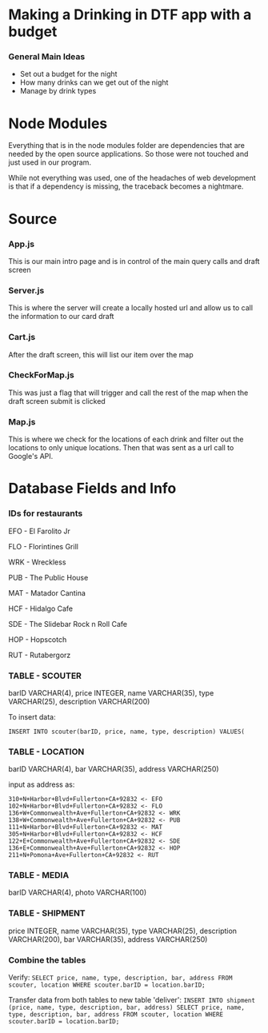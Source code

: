 # Making a Drinking in DTF app with a budget

### General Main Ideas
- Set out a budget for the night
- How many drinks can we get out of the night
- Manage by drink types

# Node Modules

Everything that is in the node modules folder are dependencies that are needed by the open source applications. So those were not touched and just used in our program.

While not everything was used, one of the headaches of web development is that if a dependency is missing, the traceback becomes a nightmare.

# Source
### App.js

This is our main intro page and is in control of the main query calls and draft screen

### Server.js

This is where the server will create a locally hosted url and allow us to call the information to our card draft

### Cart.js

After the draft screen, this will list our item over the map

### CheckForMap.js

This was just a flag that will trigger and call the rest of the map when the draft screen submit is clicked

### Map.js

This is where we check for the locations of each drink and filter out the locations to only unique locations. Then that was sent as a url call to Google's API.

# Database Fields and Info

### IDs for restaurants
EFO - El Farolito Jr

FLO - Florintines Grill

WRK - Wreckless

PUB - The Public House

MAT - Matador Cantina

HCF - Hidalgo Cafe

SDE - The Slidebar Rock n Roll Cafe

HOP - Hopscotch

RUT - Rutabergorz


### TABLE - SCOUTER
barID VARCHAR(4), price INTEGER, name VARCHAR(35), type VARCHAR(25), description VARCHAR(200)

To insert data:
```
INSERT INTO scouter(barID, price, name, type, description) VALUES(
```
### TABLE - LOCATION
barID VARCHAR(4), bar VARCHAR(35), address VARCHAR(250)

input as address as:
```
310+N+Harbor+Blvd+Fullerton+CA+92832 <- EFO
102+N+Harbor+Blvd+Fullerton+CA+92832 <- FLO
136+W+Commonwealth+Ave+Fullerton+CA+92832 <- WRK
138+W+Commonwealth+Ave+Fullerton+CA+92832 <- PUB
111+N+Harbor+Blvd+Fullerton+CA+92832 <- MAT
305+N+Harbor+Blvd+Fullerton+CA+92832 <- HCF
122+E+Commonwealth+Ave+Fullerton+CA+92832 <- SDE
136+E+Commonwealth+Ave+Fullerton+CA+92832 <- HOP
211+N+Pomona+Ave+Fullerton+CA+92832 <- RUT
```

### TABLE - MEDIA
barID VARCHAR(4), photo VARCHAR(100)

### TABLE - SHIPMENT
price INTEGER, name VARCHAR(35), type VARCHAR(25), description VARCHAR(200), bar VARCHAR(35), address VARCHAR(250)


### Combine the tables

Verify:
`SELECT price, name, type, description, bar, address FROM scouter, location WHERE scouter.barID = location.barID;`

Transfer data from both tables to new table 'deliver':
`INSERT INTO shipment (price, name, type, description, bar, address) SELECT price, name, type, description, bar, address FROM scouter, location WHERE scouter.barID = location.barID;`
